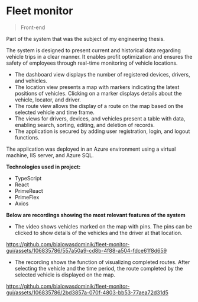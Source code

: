 # Fleet monitor
>Front-end

Part of the system that was the subject of my engineering thesis. 

The system is designed to present current and historical data regarding vehicle trips in a clear manner. It enables profit optimization and ensures the safety of employees through real-time monitoring of vehicle locations.
 - The dashboard view displays the number of registered devices, drivers, and vehicles.
 - The location view presents a map with markers indicating the latest positions of vehicles. Clicking on a marker displays details about the vehicle, locator, and driver.
 - The route view allows the display of a route on the map based on the selected vehicle and time frame.
 - The views for drivers, devices, and vehicles present a table with data, enabling search, sorting, editing, and deletion of records.
 - The application is secured by adding user registration, login, and logout functions. 

The application was deployed in an Azure environment using a virtual machine, IIS server, and Azure SQL.

**Technologies used in project:**
- TypeScript
- React
- PrimeReact
- PrimeFlex
- Axios

**Below are recordings showing the most relevant features of the system**

- The video shows vehicles marked on the map with pins. The pins can be clicked to show details of the vehicles and the driver at that location.

https://github.com/bialowasdominik/fleet-monitor-gui/assets/106835786/557a50a9-cd8b-4f88-a504-fdce61f8d659


- The recording shows the function of visualizing completed routes.  After selecting the vehicle and the time period, the route completed by the selected vehicle is displayed on the map.

https://github.com/bialowasdominik/fleet-monitor-gui/assets/106835786/2bd3857a-070f-4803-bb53-77aea72d31d5
